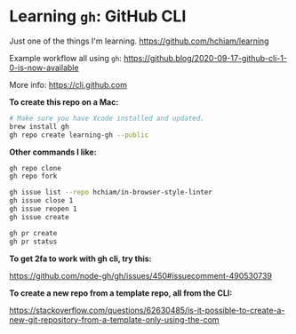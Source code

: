 # Learning `gh`: GitHub CLI

Just one of the things I'm learning. <https://github.com/hchiam/learning>

Example workflow all using `gh`: <https://github.blog/2020-09-17-github-cli-1-0-is-now-available>

More info: <https://cli.github.com>

**To create this repo on a Mac:**

```bash
# Make sure you have Xcode installed and updated.
brew install gh
gh repo create learning-gh --public
```

**Other commands I like:**

```bash
gh repo clone
gh repo fork

gh issue list --repo hchiam/in-browser-style-linter
gh issue close 1
gh issue reopen 1
gh issue create

gh pr create
gh pr status
```

**To get 2fa to work with gh cli, try this:**

https://github.com/node-gh/gh/issues/450#issuecomment-490530739

**To create a new repo from a template repo, all from the CLI:**

https://stackoverflow.com/questions/62630485/is-it-possible-to-create-a-new-git-repository-from-a-template-only-using-the-com

